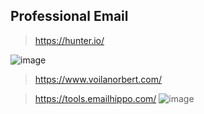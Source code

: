 ## Professional Email
> https://hunter.io/

![image](https://user-images.githubusercontent.com/60841283/134482838-f8dd2863-8586-4cb5-a1a7-5341f72a34a5.png)

> https://www.voilanorbert.com/

> https://tools.emailhippo.com/
![image](https://user-images.githubusercontent.com/60841283/134484373-aff0e8bd-a19e-40b9-8d7a-8bb13dc7e52f.png)
